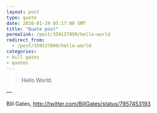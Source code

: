 ```yaml
---
layout: post
type: quote
date: 2010-01-29 05:17:00 GMT
title: "Quote post"
permalink: /post/359137099/hello-world
redirect_from: 
  - /post/359137099/hello-world
categories:
- bill gates
- quotes
---
```

<blockquote>Hello World.</blockquote>

 — <p>Bill Gates, <a title="Bill Gates' Twitter" target="_blank" href="http://twitter.com/BillGates/status/7957453193">http://twitter.com/BillGates/status/7957453193</a></p> 